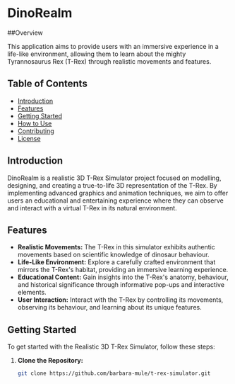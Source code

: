 # DinoRealm
##Overview

This application aims to provide users with an immersive experience in a life-like environment, allowing them to learn about the mighty Tyrannosaurus Rex (T-Rex) through realistic movements and features.

## Table of Contents

- [Introduction](#introduction)
- [Features](#features)
- [Getting Started](#getting-started)
- [How to Use](#how-to-use)
- [Contributing](#contributing)
- [License](#license)

## Introduction

DinoRealm is a realistic 3D T-Rex Simulator project focused on modelling, designing, and creating a true-to-life 3D representation of the T-Rex. By implementing advanced graphics and animation techniques, we aim to offer users an educational and entertaining experience where they can observe and interact with a virtual T-Rex in its natural environment.

## Features

- **Realistic Movements:** The T-Rex in this simulator exhibits authentic movements based on scientific knowledge of dinosaur behaviour.
- **Life-Like Environment:** Explore a carefully crafted environment that mirrors the T-Rex's habitat, providing an immersive learning experience.
- **Educational Content:** Gain insights into the T-Rex's anatomy, behaviour, and historical significance through informative pop-ups and interactive elements.
- **User Interaction:** Interact with the T-Rex by controlling its movements, observing its behaviour, and learning about its unique features.

## Getting Started

To get started with the Realistic 3D T-Rex Simulator, follow these steps:

1. **Clone the Repository:**
   ```bash
   git clone https://github.com/barbara-mule/t-rex-simulator.git

